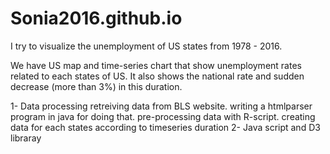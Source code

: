 # Sonia2016.github.io

I try to visualize the unemployment of US states from 1978 - 2016.

We have US map and time-series chart that show unemployment rates related to each states of US.
It also shows the national rate and sudden decrease (more than 3%) in this duration.

1- Data processing
    retreiving data from BLS website.
      writing a htmlparser program in java for doing that.
    pre-processing data with R-script.
      creating data for each states according to timeseries duration
2- Java script and D3 libraray


